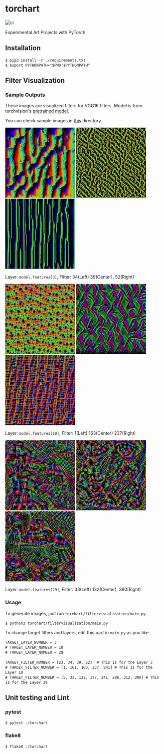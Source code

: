 # torchart

![ci](https://github.com/iizukak/torchart/workflows/ci/badge.svg?branch=main)

Experimental Art Projects with PyTorch

## Installation

```
$ pip3 install -r ./requirements.txt
$ export PYTHONPATH="$PWD:$PYTHONPATH"
```

## Filter Visualization

### Sample Outputs

These images are visualized filters for VGG16 filters.
Model is from torchvision's [pretrained model](https://pytorch.org/docs/stable/torchvision/models.html).

You can check sample images in [this](./sample_output/filtervisualization) directory.

<img src="sample_output/filtervisualization/vgg16_3_34.png" width=224px height=224px> <img src="sample_output/filtervisualization/vgg16_3_39.png" width=224px height=224px>  <img src="sample_output/filtervisualization/vgg16_3_52.png" width=224px height=224px>


Layer: `model.features[3]`, Filter: 34(Left) 39(Center), 52(Right)

<img src="sample_output/filtervisualization/vgg16_10_1.png" width=224px height=224px> <img src="sample_output/filtervisualization/vgg16_10_163.png" width=224px height=224px> <img src="sample_output/filtervisualization/vgg16_10_237.png" width=224px height=224px>

Layer: `model.features[10]`, Filter: 1(Left) 163(Center) 237(Right)

<img src="sample_output/filtervisualization/vgg16_29_33.png" width=224px height=224px> <img src="sample_output/filtervisualization/vgg16_29_132.png" width=224px height=224px> <img src="sample_output/filtervisualization/vgg16_29_390.png" width=224px height=224px>

Layer: `model.features[29]`, Filter: 33(Left) 132(Center), 390(Right)

### Usage

To generate images, just run `torchart/filtervisualization/main.py`.

```
$ python3 torchart/filtervisualization/main.py
```

To change target filters and layers, edit this part in `main.py` as you like.

```
TARGET_LAYER_NUMBER = 3
# TARGET_LAYER_NUMBER = 10
# TARGET_LAYER_NUMBER = 29

TARGET_FILTER_NUMBER = [23, 34, 39, 52]  # This is for the Layer 3
# TARGET_FILTER_NUMBER = [1, 161, 163, 237, 241] # This is for the Layer 10
# TARGET_FILTER_NUMBER = [5, 33, 132, 177, 241, 286, 312, 390] # This is for the Layer 29
```

## Unit testing and Lint

### pytest

```
$ pytest ./torchart
```

### flake8

```
$ flake8 ./torchart
```
